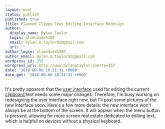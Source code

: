 ```yaml
---
layout: post
status: publish
published: true
title: Planned Clippy Text Editing Interface Redesign
author:
  display_name: Dylan Taylor
  login: aliendude5300
  email: dylan.m.taylor92@gmail.com
  url: ''
author_login: aliendude5300
author_email: dylan.m.taylor92@gmail.com
wordpress_id: 257
wordpress_url: http://www.dylanmtaylor.com/?p=257
date: '2010-08-06 18:31:31 +0000'
date_gmt: '2010-08-06 18:31:31 +0000'
---
```

<p>It's pretty apparent that the <a class="zem_slink" title="User interface" rel="wikipedia" href="http://en.wikipedia.org/wiki/User_interface">user interface</a> used for editing the current <a class="zem_slink" title="Clipboard (software)" rel="wikipedia" href="http://en.wikipedia.org/wiki/Clipboard_%28software%29">clipboard</a> text needs some major changes. Therefore, I'm busy working on redesigning the user interface right now, but I'll post some pictures of the new interface soon. Here's a few more details: the new interface won't always be at the bottom of the screen. It will appear when the menu button is pressed, allowing for more screen real estate dedicated to editing text, which is helpful on devices without a physical <span class="zem_slink">keyboard</span>.</p>
